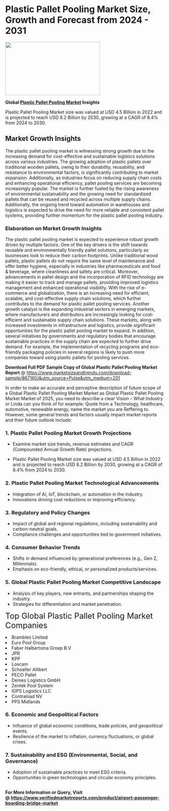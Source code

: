 <H1>Plastic Pallet Pooling Market Size, Growth and Forecast from 2024 - 2031</H1><img class="aligncenter size-medium wp-image-584254" src="https://thirdeyenews.in/wp-content/uploads/2024/09/Global-Market-Research-300x168.jpeg" alt="" width="300" height="168" /><p><strong>Global&nbsp;<a href="https://www.marketsizeandtrends.com/download-sample/867160/&amp;utm_source=Pulse&amp;utm_medium=201">Plastic Pallet Pooling Market</a> Insights</strong></p><p>Plastic Pallet Pooling Market size was valued at USD 4.5 Billion in 2022 and is projected to reach USD 8.2 Billion by 2030, growing at a CAGR of 8.4% from 2024 to 2030.</p><p><h2>Market Growth Insights</h2> The plastic pallet pooling market is witnessing strong growth due to the increasing demand for cost-effective and sustainable logistics solutions across various industries. The growing adoption of plastic pallets over traditional wooden pallets, owing to their durability, reusability, and resistance to environmental factors, is significantly contributing to market expansion. Additionally, as industries focus on reducing supply chain costs and enhancing operational efficiency, pallet pooling services are becoming increasingly popular. The market is further fueled by the rising awareness of environmental sustainability and the growing need for standardized pallets that can be reused and recycled across multiple supply chains. Additionally, the ongoing trend toward automation in warehouses and logistics is expected to drive the need for more reliable and consistent pallet systems, providing further momentum for the plastic pallet pooling industry. <h3>Elaboration on Market Growth Insights</h3> The plastic pallet pooling market is expected to experience robust growth driven by multiple factors. One of the key drivers is the shift towards reusable and environmentally friendly pallet solutions, particularly as businesses look to reduce their carbon footprints. Unlike traditional wood pallets, plastic pallets do not require the same level of maintenance and offer better hygiene, especially in industries like pharmaceuticals and food & beverage, where cleanliness and safety are critical. Moreover, advancements in pallet design and the incorporation of RFID technology are making it easier to track and manage pallets, providing improved logistics management and enhanced operational visibility. With the rise of e-commerce and globalization, there is an increasing need for efficient, scalable, and cost-effective supply chain solutions, which further contributes to the demand for plastic pallet pooling services. Another growth catalyst is the expanding industrial sectors in emerging markets, where manufacturers and distributors are increasingly looking for cost-efficient and sustainable supply chain solutions. These markets, along with increased investments in infrastructure and logistics, provide significant opportunities for the plastic pallet pooling market to expand. In addition, several initiatives by governments and regulatory bodies that encourage sustainable practices in the supply chain are expected to further drive demand. For example, the implementation of recycling programs and eco-friendly packaging policies in several regions is likely to push more companies toward using plastic pallets for pooling services. </p><p><span class=""><strong>Download Full PDF Sample Copy of Global Plastic Pallet Pooling Market Report</strong> @ <a href="https://www.marketsizeandtrends.com/download-sample/867160/&amp;utm_source=Pulse&amp;utm_medium=201" target="_blank">https://www.marketsizeandtrends.com/download-sample/867160/&amp;utm_source=Pulse&amp;utm_medium=201</a></span></p><p>In order to make an accurate and perceptive description of future scope of a Global&nbsp;Plastic Pallet Pooling Market Market as Global&nbsp;Plastic Pallet Pooling Market Market of 2025, you need to describe a clear Vision &ndash; What Industry or Linda can you think of for example: Quote from a Technology, healthcare, automotive, renewable energy, name the market you are Reffering to. However, some general trends and factors usually impact market reports and their future outlook include:</p><h3>1.&nbsp;<strong>Plastic Pallet Pooling Market Growth Projections</strong></h3><ul><li>Examine market size trends, revenue estimates and CAGR (Compounded Annual Growth Rate) projections.</li><li><p>Plastic Pallet Pooling Market size was valued at USD 4.5 Billion in 2022 and is projected to reach USD 8.2 Billion by 2030, growing at a CAGR of 8.4% from 2024 to 2030.</p></li></ul><h3>2.&nbsp;<strong>Plastic Pallet Pooling Market Technological Advancements</strong></h3><ul><li>Integration of AI, IoT, blockchain, or automation in the industry.</li><li>Innovations driving cost reductions or improving efficiency.</li></ul><h3>3.&nbsp;<strong>Regulatory and Policy Changes</strong></h3><ul><li>Impact of global and regional regulations, including sustainability and carbon-neutral goals.</li><li>Compliance challenges and opportunities tied to government initiatives.</li></ul><h3>4.&nbsp;<strong>Consumer Behavior Trends</strong></h3><ul><li>Shifts in demand influenced by generational preferences (e.g., Gen Z, Millennials).</li><li>Emphasis on eco-friendly, ethical, or personalized products/services.</li></ul><h3>5.&nbsp;<strong>Global Plastic Pallet Pooling Market Competitive Landscape</strong></h3><ul><li>Analysis of key players, new entrants, and partnerships shaping the industry.</li><li>Strategies for differentiation and market penetration.</li></ul><p data-pm-slice="1 1 []"><span style="color: inherit; font-family: inherit; font-size: 25px;">Top Global Plastic Pallet Pooling Market Companies</span></p><div class="" data-test-id=""><p><li>Brambles Limited</li><li> Euro Pool Group</li><li> Faber Halbertsma Groep B.V</li><li> JPR</li><li> KPP</li><li> Loscam</li><li> Schoeller Allibert</li><li> PECO Pallet</li><li> Demes Logistics GmbH</li><li> Zentek Pool System</li><li> IGPS Logistics LLC</li><li> Contraload NV</li><li> PPS Midlands</li></p></div><h3>6.&nbsp;<strong>Economic and Geopolitical Factors</strong></h3><ul><li>Influence of global economic conditions, trade policies, and geopolitical events.</li><li>Resilience of the market to inflation, currency fluctuations, or global crises.</li></ul><h3>7.&nbsp;<strong>Sustainability and ESG (Environmental, Social, and Governance)</strong></h3><ul><li>Adoption of sustainable practices to meet ESG criteria.</li><li>Opportunities in green technologies and circular economy principles.</li></ul><h2><strong style="font-size: 14px;">For More Information or Query, Visit @&nbsp;</strong><a style="background-color: #ffffff; font-size: 14px;" href="https://www.marketsizeandtrends.com/report/plastic-pallet-pooling-market/" target="_blank">https://www.verifiedmarketreports.com/product/airport-passenger-boarding-bridge-market</a></h2>
